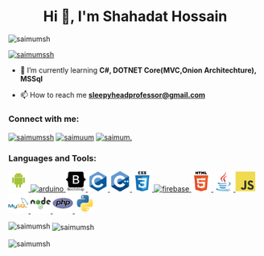 <h1 align="center">Hi 👋, I'm Shahadat Hossain</h1>
<p align="left"> <img src="https://komarev.com/ghpvc/?username=saimumsh&label=Profile%20views&color=0e75b6&style=flat" alt="saimumsh" /> </p>

<p align="left"> <a href="https://twitter.com/saimumssh" target="blank"><img src="https://img.shields.io/twitter/follow/saimumssh?logo=twitter&style=for-the-badge" alt="saimumssh" /></a> </p>

- 🌱 I’m currently learning **C#, DOTNET Core(MVC,Onion Architechture), MSSql**

- 📫 How to reach me **sleepyheadprofessor@gmail.com**

<h3 align="left">Connect with me:</h3>
<p align="left">
<a href="https://twitter.com/saimumssh" target="blank"><img align="center" src="https://raw.githubusercontent.com/rahuldkjain/github-profile-readme-generator/master/src/images/icons/Social/twitter.svg" alt="saimumssh" height="30" width="40" /></a>
<a href="https://www.codechef.com/users/saimuum" target="blank"><img align="center" src="https://cdn.jsdelivr.net/npm/simple-icons@3.1.0/icons/codechef.svg" alt="saimuum" height="30" width="40" /></a>
<a href="https://codeforces.com/profile/saimum." target="blank"><img align="center" src="https://raw.githubusercontent.com/rahuldkjain/github-profile-readme-generator/master/src/images/icons/Social/codeforces.svg" alt="saimum." height="30" width="40" /></a>
</p>

<h3 align="left">Languages and Tools:</h3>
<p align="left"> <a href="https://developer.android.com" target="_blank" rel="noreferrer"> <img src="https://raw.githubusercontent.com/devicons/devicon/master/icons/android/android-original-wordmark.svg" alt="android" width="40" height="40"/> </a> <a href="https://www.arduino.cc/" target="_blank" rel="noreferrer"> <img src="https://cdn.worldvectorlogo.com/logos/arduino-1.svg" alt="arduino" width="40" height="40"/> </a> <a href="https://getbootstrap.com" target="_blank" rel="noreferrer"> <img src="https://raw.githubusercontent.com/devicons/devicon/master/icons/bootstrap/bootstrap-plain-wordmark.svg" alt="bootstrap" width="40" height="40"/> </a> <a href="https://www.cprogramming.com/" target="_blank" rel="noreferrer"> <img src="https://raw.githubusercontent.com/devicons/devicon/master/icons/c/c-original.svg" alt="c" width="40" height="40"/> </a> <a href="https://www.w3schools.com/cpp/" target="_blank" rel="noreferrer"> <img src="https://raw.githubusercontent.com/devicons/devicon/master/icons/cplusplus/cplusplus-original.svg" alt="cplusplus" width="40" height="40"/> </a> <a href="https://www.w3schools.com/css/" target="_blank" rel="noreferrer"> <img src="https://raw.githubusercontent.com/devicons/devicon/master/icons/css3/css3-original-wordmark.svg" alt="css3" width="40" height="40"/> </a> <a href="https://firebase.google.com/" target="_blank" rel="noreferrer"> <img src="https://www.vectorlogo.zone/logos/firebase/firebase-icon.svg" alt="firebase" width="40" height="40"/> </a> <a href="https://www.w3.org/html/" target="_blank" rel="noreferrer"> <img src="https://raw.githubusercontent.com/devicons/devicon/master/icons/html5/html5-original-wordmark.svg" alt="html5" width="40" height="40"/> </a> <a href="https://www.java.com" target="_blank" rel="noreferrer"> <img src="https://raw.githubusercontent.com/devicons/devicon/master/icons/java/java-original.svg" alt="java" width="40" height="40"/> </a> <a href="https://developer.mozilla.org/en-US/docs/Web/JavaScript" target="_blank" rel="noreferrer"> <img src="https://raw.githubusercontent.com/devicons/devicon/master/icons/javascript/javascript-original.svg" alt="javascript" width="40" height="40"/> </a> <a href="https://www.mysql.com/" target="_blank" rel="noreferrer"> <img src="https://raw.githubusercontent.com/devicons/devicon/master/icons/mysql/mysql-original-wordmark.svg" alt="mysql" width="40" height="40"/> </a> <a href="https://nodejs.org" target="_blank" rel="noreferrer"> <img src="https://raw.githubusercontent.com/devicons/devicon/master/icons/nodejs/nodejs-original-wordmark.svg" alt="nodejs" width="40" height="40"/> </a> <a href="https://www.php.net" target="_blank" rel="noreferrer"> <img src="https://raw.githubusercontent.com/devicons/devicon/master/icons/php/php-original.svg" alt="php" width="40" height="40"/> </a> <a href="https://www.python.org" target="_blank" rel="noreferrer"> <img src="https://raw.githubusercontent.com/devicons/devicon/master/icons/python/python-original.svg" alt="python" width="40" height="40"/> </a>  
<p><img align="left" src="https://github-readme-stats.vercel.app/api/top-langs?username=saimumsh&show_icons=true&locale=en&layout=compact" alt="saimumsh" /></p>

<p>&nbsp;<img align="center" src="https://github-readme-stats.vercel.app/api?username=saimumsh&show_icons=true&locale=en" alt="saimumsh" /></p>

<p><img align="center" src="https://github-readme-streak-stats.herokuapp.com/?user=saimumsh&" alt="saimumsh" /></p>
